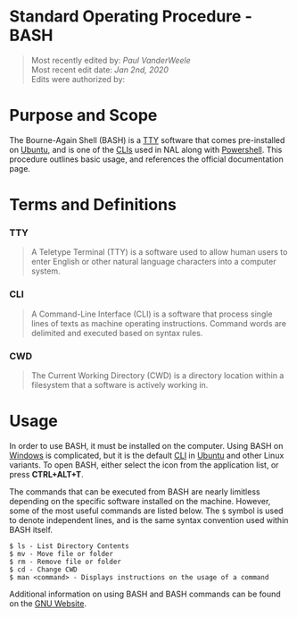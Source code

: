 # Standard Operating Procedure - BASH

>Most recently edited by: *Paul VanderWeele*  
>Most recent edit date: *Jan 2nd, 2020*  
>Edits were authorized by:  

# Purpose and Scope

The Bourne-Again Shell (BASH) is a [TTY](#TTY) software that comes pre-installed on [Ubuntu](Ubuntu.md), and is one of the [CLIs](#cli) used in NAL along with [Powershell](Windows.md#additional-information-and-tools). This procedure outlines basic usage, and references the official documentation page.

# Terms and Definitions

### TTY

> A Teletype Terminal (TTY) is a software  used to allow human users to enter English or other natural language characters into a computer system.

### CLI
> A Command-Line Interface (CLI) is a software that process single lines of texts as machine operating instructions. Command words are delimited and executed based on syntax rules.

### CWD

> The Current Working Directory (CWD) is a directory location within a filesystem that a software is actively working in.

# Usage

In order to use BASH, it must be installed on the computer. Using BASH on [Windows](Windows.md) is complicated, but it is the default [CLI](#CLI) in [Ubuntu](Ubuntu.md) and other Linux variants. To open BASH, either select the icon from the application list, or press **CTRL+ALT+T**.

The commands that can be executed from BASH are nearly limitless depending on the specific software installed on the machine. However, some of the most useful commands are listed below. The `$` symbol is used to denote independent lines, and is the same syntax convention used within BASH itself.

```
$ ls - List Directory Contents
$ mv - Move file or folder
$ rm - Remove file or folder
$ cd - Change CWD
$ man <command> - Displays instructions on the usage of a command
```

Additional information on using BASH and BASH commands can be found on the [GNU Website](www.gnu/software/bash/).
